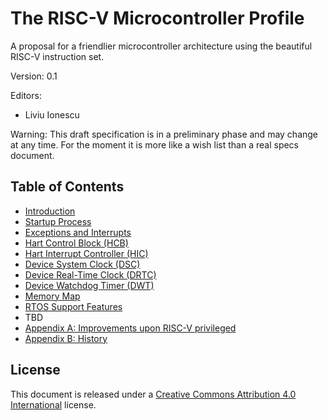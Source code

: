 # The RISC-V Microcontroller Profile

A proposal for a friendlier microcontroller architecture using the beautiful RISC-V instruction set.

Version: 0.1

Editors:
* Liviu Ionescu

Warning: This draft specification is in a preliminary phase and may change at any time. For the moment it is more like a wish list than a real specs document.


## Table of Contents

* [Introduction](introduction.md)
* [Startup Process](startup.md)
* [Exceptions and Interrupts](exceptions-and-interrupts.md)
* [Hart Control Block (HCB)]()
* [Hart Interrupt Controller (HIC)]()
* [Device System Clock (DSC)](system-clock.md)
* [Device Real-Time Clock (DRTC)](real-time-clock.md)
* [Device Watchdog Timer (DWT)]()
* [Memory Map](memory-map.md)
* [RTOS Support Features](rtos-support-features.md)
* TBD
* [Appendix A: Improvements upon RISC-V privileged](improvements-upon-privileged.md)
* [Appendix B: History](history.md)

## License

This document is released under a [Creative Commons Attribution 4.0 International](https://creativecommons.org/licenses/by/4.0/legalcode) license.
